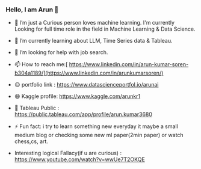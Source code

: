 ### Hello, I am Arun  👋

- 🔭 I’m just a Curious person loves machine learning. I'm currently Looking for full time role in the field in Machine Learning & Data Science.  
- 🌱 I’m currently learning about LLM, Time Series data & Tableau. 
- 🤔 I’m looking for help with job search.
- 📫 How to reach me:[ https://www.linkedin.com/in/arun-kumar-soren-b304a1189/](https://www.linkedin.com/in/arunkumarsoren/)
- 😌 portfolio link : https://www.datascienceportfol.io/arunai
- 😄 Kaggle profile: https://www.kaggle.com/arunkr1
- 🧐 Tableau Public : https://public.tableau.com/app/profile/arun.kumar3680
- ⚡ Fun fact: i try to learn something new everyday it maybe a small medium blog or checking some new ml paper(2min paper) or watch chess,cs, art.

- Interesting logical Fallacy(if u are curious) : https://www.youtube.com/watch?v=wwUe7T2OKQE






